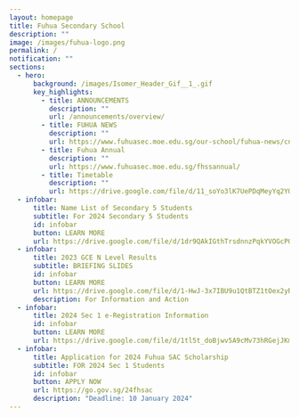 ```yaml
---
layout: homepage
title: Fuhua Secondary School
description: ""
image: /images/fuhua-logo.png
permalink: /
notification: ""
sections:
  - hero:
      background: /images/Isomer_Header_Gif__1_.gif
      key_highlights:
        - title: ANNOUNCEMENTS
          description: ""
          url: /announcements/overview/
        - title: FUHUA NEWS
          description: ""
          url: https://www.fuhuasec.moe.edu.sg/our-school/fuhua-news/cny23/
        - title: Fuhua Annual
          description: ""
          url: https://www.fuhuasec.moe.edu.sg/fhssannual/
        - title: Timetable
          description: ""
          url: https://drive.google.com/file/d/11_soYo3lK7UePDqMeyYq2YQ5nJP8W00_/view?usp=drive_link
  - infobar:
      title: Name List of Secondary 5 Students
      subtitle: For 2024 Secondary 5 Students
      id: infobar
      button: LEARN MORE
      url: https://drive.google.com/file/d/1dr9QAkIGthTrsdnnzPqkYVOGcPQHgRWJ/view?usp=sharing
  - infobar:
      title: 2023 GCE N Level Results
      subtitle: BRIEFING SLIDES
      id: infobar
      button: LEARN MORE
      url: https://drive.google.com/file/d/1-HwJ-3x7IBU9u1QtBTZ1tOex2yRW_kDa/view?usp=sharing
      description: For Information and Action
  - infobar:
      title: 2024 Sec 1 e-Registration Information
      id: infobar
      button: LEARN MORE
      url: https://drive.google.com/file/d/1tl5t_doBjwv5A9cMv73hRGejJKmWtsGW/view?usp=drive_link
  - infobar:
      title: Application for 2024 Fuhua SAC Scholarship
      subtitle: FOR 2024 Sec 1 Students
      id: infobar
      button: APPLY NOW
      url: https://go.gov.sg/24fhsac
      description: "Deadline: 10 January 2024"
---
```

